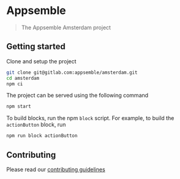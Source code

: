 # Appsemble

> The Appsemble Amsterdam project

## Getting started

Clone and setup the project

```sh
git clone git@gitlab.com:appsemble/amsterdam.git
cd amsterdam
npm ci
```

The project can be served using the following command

```sh
npm start
```

To build blocks, run the npm `block` script. For example, to build the `actionButton` block, run

```sh
npm run block actionButton
```

## Contributing

Please read our [contributing guidelines](./CONTRIBUTING.md)
